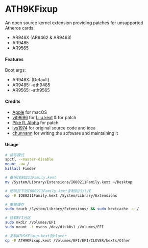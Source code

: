 ATH9KFixup
==========

An open source kernel extension providing patches for unsupported Atheros cards.
- AR946X (AR9462 & AR9463)
- AR9485
- AR9565


#### Features
Boot args:
- AR946X: (Default)
- AR9485: -ath9485
- AR9565: -ath9565


#### Credits
- [Apple](https://www.apple.com) for macOS  
- [vit9696](https://github.com/vit9696) for [Lilu.kext](https://github.com/vit9696/Lilu) & for patch
- [Pike R. Alpha](https://github.com/Piker-Alpha) for patch
- [lvs1974](https://applelife.ru/members/lvs1974.53809/) for original source code and idea
- [chunnann](http://www.insanelymac.com/forum/user/1977171-chunnann/) for writing the software and maintaining it

#### Usage

```bash
# 读写模式
spctl --master-disable
mount -uw /
killall Finder

# 备份IO80211Family.kext
mv /System/Library/Extensions/IO80211Family.kext ~/Desktop

# 把项目下的IO80211Family.kext复制到/S/L/E
cp -R IO80211Family.kext /System/Library/Extensions

# 重建缓存
sudo touch /System/Library/Extensions/ && sudo kextcache -u /

# 挂载EFI分区
sudo mkdir /Volumes/EFI
sudo mount -t msdos /dev/disk0s1 /Volumes/EFI

# 复制ATH9KFixup.kext到clover
cp -R ATH9KFixup.kext /Volumes/EFI/EFI/CLOVER/kexts/Other
```
